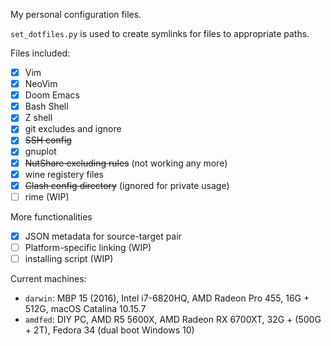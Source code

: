 My personal configuration files.

`set_dotfiles.py` is used to create symlinks for files to appropriate paths.

Files included:

- [x] Vim
- [x] NeoVim
- [x] Doom Emacs
- [x] Bash Shell
- [x] Z shell
- [x] git excludes and ignore
- [x] ~~SSH config~~
- [x] gnuplot
- [x] ~~NutShare excluding rules~~ (not working any more)
- [x] wine registery files
- [x] ~~Clash config directory~~ (ignored for private usage)
- [ ] rime (WIP)

More functionalities

- [x] JSON metadata for source-target pair
- [ ] Platform-specific linking (WIP)
- [ ] installing script (WIP)

Current machines:

- `darwin`: MBP 15 (2016), Intel i7-6820HQ, AMD Radeon Pro 455, 16G + 512G, macOS Catalina 10.15.7
- `amdfed`: DIY PC, AMD R5 5600X, AMD Radeon RX 6700XT, 32G + (500G + 2T), Fedora 34 (dual boot Windows 10)
